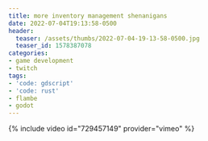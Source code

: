 ```yaml
---
title: more inventory management shenanigans
date: 2022-07-04T19:13:58-0500
header:
  teaser: /assets/thumbs/2022-07-04-19-13-58-0500.jpg
  teaser_id: 1578387078
categories:
- game development
- twitch
tags:
- 'code: gdscript'
- 'code: rust'
- flambe
- godot
---
```

{% include video id="729457149" provider="vimeo" %}
